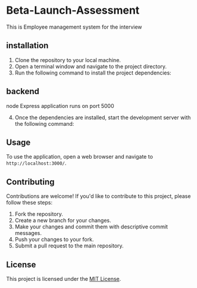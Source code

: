 # Beta-Launch-Assessment

This is Employee management system for the interview

## installation

1. Clone the repository to your local machine.
2. Open a terminal window and navigate to the project directory.
3. Run the following command to install the project dependencies:

## backend

node Express application runs on port 5000

4. Once the dependencies are installed, start the development server with the following command:

## Usage

To use the application, open a web browser and navigate to `http://localhost:3000/`.

## Contributing

Contributions are welcome! If you'd like to contribute to this project, please follow these steps:

1. Fork the repository.
2. Create a new branch for your changes.
3. Make your changes and commit them with descriptive commit messages.
4. Push your changes to your fork.
5. Submit a pull request to the main repository.

## License

This project is licensed under the [MIT License](https://opensource.org/licenses/MIT).
